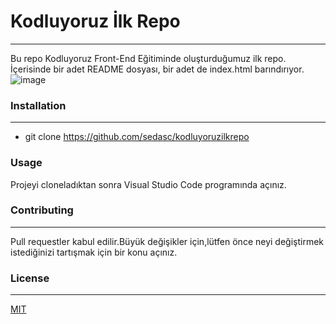 
# **Kodluyoruz İlk Repo**

-----------------------------------

Bu repo Kodluyoruz Front-End Eğitiminde oluşturduğumuz ilk repo. İçerisinde bir adet README dosyası, bir adet de index.html barındırıyor.
![image](https://user-images.githubusercontent.com/116013912/198568027-15be3486-209b-4530-9890-5b76fcc9a49d.png)



### Installation

--------------------

- git clone https://github.com/sedasc/kodluyoruzilkrepo



### Usage

Projeyi cloneladıktan sonra Visual Studio Code programında açınız.

### Contributing

-----------

Pull requestler kabul edilir.Büyük değişikler için,lütfen önce neyi değiştirmek istediğinizi tartışmak için bir konu açınız.



### License

--------

[MIT](https://github.com/sedasc/kodluyoruzilkrepo/blob/0c9977352d688825fa3e84f9b3acc94a72093da5/LICENSE)



